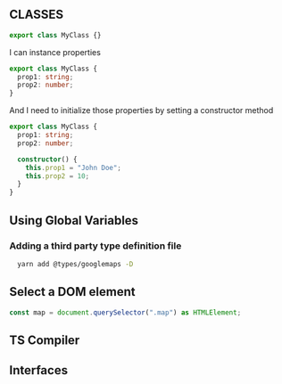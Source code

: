 ## CLASSES

```ts
export class MyClass {}
```

I can instance properties

```ts
export class MyClass {
  prop1: string;
  prop2: number;
}
```

And I need to initialize those properties by setting a constructor method

```ts
export class MyClass {
  prop1: string;
  prop2: number;

  constructor() {
    this.prop1 = "John Doe";
    this.prop2 = 10;
  }
}
```

## Using Global Variables

### Adding a third party type definition file

```bash
  yarn add @types/googlemaps -D
```

## Select a DOM element

```ts
const map = document.querySelector(".map") as HTMLElement;
```

## TS Compiler

## Interfaces
